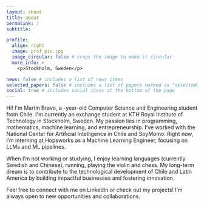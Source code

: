 ```yaml
---
layout: about
title: about
permalink: /
subtitle: 

profile:
  align: right
  image: prof_pic.jpg
  image_circular: false # crops the image to make it circular
  more_info: >
    <p>Stockholm, Sweden</p>

news: false # includes a list of news items
selected_papers: false # includes a list of papers marked as "selected={true}"
social: true # includes social icons at the bottom of the page
---
```


Hi! I'm Martín Bravo, a <span id="age"></span>-year-old Computer Science and Engineering student from Chile. I'm currently an exchange student at KTH Royal Institute of Technology in Stockholm, Sweden. My passion lies in programming, mathematics, machine learning, and entrepreneurship. I've worked with the National Center for Artificial Intelligence in Chile and SoyMomo. Right now, I’m interning at Hopsworks as a Machine Learning Engineer, focusing on LLMs and ML pipelines.

When I’m not working or studying, I enjoy learning languages (currently Swedish and Chinese), running, playing the violin and chess. My long-term dream is to contribute to the technological development of Chile and Latin America by building impactful businesses and fostering innovation.

Feel free to connect with me on LinkedIn or check out my projects! I’m always open to new opportunities and collaborations.


<script>
    // Set your birthday
    const birthday = new Date("2003-02-16"); // Replace with your actual birthday (YYYY-MM-DD)
    const today = new Date();

    // Calculate age
    let age = today.getFullYear() - birthday.getFullYear();
    const monthDiff = today.getMonth() - birthday.getMonth();
    const dayDiff = today.getDate() - birthday.getDate();

    // Adjust age if the current date is before the birthday in the current year
    if (monthDiff < 0 || (monthDiff === 0 && dayDiff < 0)) {
        age--;
    }

    // Update the age in the HTML
    document.getElementById("age").textContent = age;
</script>

